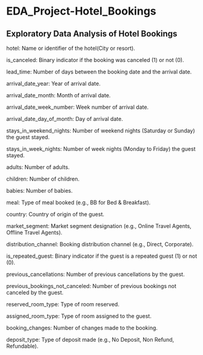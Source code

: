 # EDA_Project-Hotel_Bookings
## Exploratory Data Analysis of Hotel Bookings

hotel: Name or identifier of the hotel(City or resort).

is_canceled: Binary indicator if the booking was canceled (1) or not (0).

lead_time: Number of days between the booking date and the arrival date.

arrival_date_year: Year of arrival date.

arrival_date_month: Month of arrival date.

arrival_date_week_number: Week number of arrival date.

arrival_date_day_of_month: Day of arrival date.

stays_in_weekend_nights: Number of weekend nights (Saturday or Sunday) the guest stayed.

stays_in_week_nights: Number of week nights (Monday to Friday) the guest stayed.

adults: Number of adults.

children: Number of children.

babies: Number of babies.

meal: Type of meal booked (e.g., BB for Bed & Breakfast).

country: Country of origin of the guest.

market_segment: Market segment designation (e.g., Online Travel Agents, Offline Travel Agents).

distribution_channel: Booking distribution channel (e.g., Direct, Corporate).

is_repeated_guest: Binary indicator if the guest is a repeated guest (1) or not (0).

previous_cancellations: Number of previous cancellations by the guest.

previous_bookings_not_canceled: Number of previous bookings not canceled by the guest.

reserved_room_type: Type of room reserved.

assigned_room_type: Type of room assigned to the guest.

booking_changes: Number of changes made to the booking.

deposit_type: Type of deposit made (e.g., No Deposit, Non Refund, Refundable).
